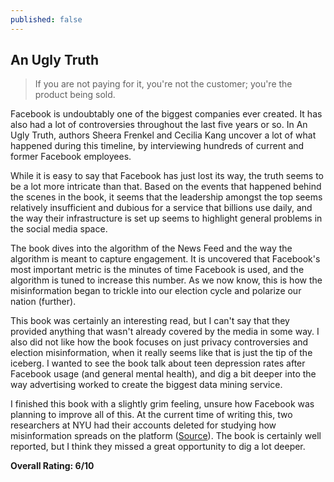 ```yaml
---
published: false
---
```

## An Ugly Truth

> If you are not paying for it, you're not the customer; you're the product being sold.

Facebook is undoubtably one of the biggest companies ever created. It has also had a lot of controversies throughout the last five years or so. In An Ugly Truth, authors Sheera Frenkel and Cecilia Kang uncover a lot of what happened during this timeline, by interviewing hundreds of current and former Facebook employees.

While it is easy to say that Facebook has just lost its way, the truth seems to be a lot more intricate than that. Based on the events that happened behind the scenes in the book, it seems that the leadership amongst the top seems relatively insufficient and dubious for a service that billions use daily, and the way their infrastructure is set up seems to highlight general problems in the social media space.

The book dives into the algorithm of the News Feed and the way the algorithm is meant to capture engagement. It is uncovered that Facebook's most important metric is the minutes of time Facebook is used, and the algorithm is tuned to increase this number. As we now know, this is how the misinformation began to trickle into our election cycle and polarize our nation (further).

This book was certainly an interesting read, but I can't say that they provided anything that wasn't already covered by the media in some way. I also did not like how the book focuses on just privacy controversies and election misinformation, when it really seems like that is just the tip of the iceberg. I wanted to see the book talk about teen depression rates after Facebook usage (and general mental health), and dig a bit deeper into the way advertising worked to create the biggest data mining service.

I finished this book with a slightly grim feeling, unsure how Facebook was planning to improve all of this. At the current time of writing this, two researchers at NYU had their accounts deleted for studying how misinformation spreads on the platform ([Source](https://www.nytimes.com/2021/08/10/opinion/facebook-misinformation.html)). The book is certainly well reported, but I think they missed a great opportunity to dig a lot deeper.

**Overall Rating: 6/10**


